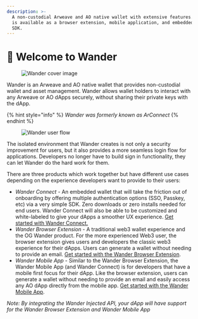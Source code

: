 ```yaml
---
description: >-
  A non-custodial Arweave and AO native wallet with extensive features.  Wander
  is available as a browser extension, mobile application, and embedded wallet
  SDK.
---
```


# 👋 Welcome to Wander

<figure><img src=".gitbook/assets/Docs-Home.png" alt="Wander cover image"><figcaption></figcaption></figure>

Wander is an Arweave and AO native wallet that provides non-custodial wallet and asset management. Wander allows wallet holders to interact with any Arweave or AO dApps securely, without sharing their private keys with the dApp.&#x20;

{% hint style="info" %}
_Wander was formerly known as ArConnect_
{% endhint %}

<figure><img src=".gitbook/assets/Docs-Flow (2).png" alt="Wander user flow"><figcaption></figcaption></figure>

The isolated environment that Wander creates is not only a security improvement for users, but it also provides a more seamless login flow for applications. Developers no longer have to build sign in functionality, they can let Wander do the hard work for them.

There are three products which work together but have different use cases depending on the experience developers want to provide to their users:

* _Wander Connect_ - An embedded wallet that will take the friction out of onboarding by offering multiple authentication options (SSO, Passkey, etc) via a very simple SDK.  Zero downloads or zero installs needed for end users.  Wander Connect will also be able to be customized and white-labeled to give your dApps a smoother UX experience.  [Get started with Wander Connect.](https://docs.wander.app/wander-connect/intro)
* _Wander Browser Extension_ - A traditional web3 wallet experience and the OG Wander product.  For the more experienced Web3 user, the browser extension gives users and developers the classic web3 experience for their dApps.  Users can generate a wallet without needing to provide an email.  [Get started with the Wander Browser Extension](https://docs.wander.app/api/intro). &#x20;
* _Wander Mobile App_ - Similar to the Wander Browser Extension, the Wander Mobile App (and Wander Connect) is for developers that have a mobile first focus for their dApp.  Like the browser extension, users can generate a wallet without needing to provide an email and easily access any AO dApp directly from the mobile app.  [Get started with the Wander Mobile App](https://docs.wander.app/api/intro).

_Note: By integrating the Wander Injected API, your dApp will have support for the Wander Browser Extension and Wander Mobile App_
